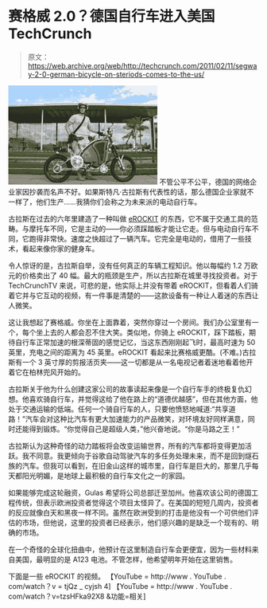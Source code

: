 # 赛格威 2.0？德国自行车进入美国 TechCrunch

> 原文：<https://web.archive.org/web/http://techcrunch.com/2011/02/11/segway-2-0-german-bicycle-on-steriods-comes-to-the-us/>

[![](img/7fcf0f53720b4ab4db095d0fdc1070d3.png "erocket2-1")](https://web.archive.org/web/20230202234820/https://techcrunch.com/wp-content/uploads/2011/02/erocket2-1.jpg) 不管公平不公平，德国的网络企业家因抄袭而名声不好。如果斯特凡·古拉斯有代表性的话，那么德国企业家就不一样了，他们生产……我猜你们会称之为未来派的电动自行车。

古拉斯在过去的六年里建造了一种叫做 [eROCKIT](https://web.archive.org/web/20230202234820/http://www.erockit.net/) 的东西，它不属于交通工具的范畴。与摩托车不同，它是主动的——你必须踩踏板才能让它走。但与电动自行车不同，它跑得非常快。速度之快超过了一辆汽车。它完全是电动的，借用了一些技术，看起来像你家的健身车。

令人惊讶的是，古拉斯自举，没有任何真正的车辆工程知识。他以每幅约 1.2 万欧元的价格卖出了 40 幅。最大的瓶颈是生产，所以古拉斯在城里寻找投资者。对于 TechCrunchTV 来说，可悲的是，他实际上并没有带着 eROCKIT，但看着人们骑着它并与它互动的视频，有一件事是清楚的——这款设备有一种让人着迷的东西让人微笑。

这让我想起了赛格威。你坐在上面靠着，突然你穿过一个房间。我们办公室里有一个，每个坐上去的人都会忍不住大笑。类似地，你骑上 eROCKIT，踩下踏板，期待自行车正常加速的根深蒂固的感觉记忆，当这东西刚刚起飞时，最高时速为 50 英里，充电之间的距离为 45 英里。eROCKIT 看起来比赛格威更酷。(不难。)古拉斯有一个 3 英寸厚的剪报活页夹——这一切都是从一名电视记者着迷地看着他开着它在柏林兜风开始的。

古拉斯关于他为什么创建这家公司的故事读起来像是一个自行车手的终极复仇幻想。他喜欢骑自行车，并觉得这给了他在路上的“道德优越感”，但在其他方面，他处于交通运输的低端。任何一个骑自行车的人，只要他愤怒地喊道:“共享道路！”汽车会对这种比汽车有更大加速能力的产品微笑，对环境友好同样满意，同时还能得到锻炼。“你觉得自己是超级人类，”他兴奋地说。“你是马路之王！”

古拉斯认为这种奇怪的动力踏板将会改变运输世界，所有的汽车都将变得更加活跃。我不同意。我更倾向于谷歌自动驾驶汽车的多任务处理未来，而不是回到燧石族的汽车。但我可以看到，在旧金山这样的城市里，自行车是巨大的，那里几乎每天都阳光明媚，是地球上最积极的自行车文化之一的家园。

如果能够完成这轮融资，Gulas 希望将公司总部迁至加州。他喜欢该公司的德国工程传统，但表示欧洲投资者觉得这个项目太怪异了。在美国的短短几周内，投资者的反应就像白天和黑夜一样不同。虽然在欧洲受到的打击是他没有一个可供他们评估的市场，但他说，这里的投资者已经表示，他们感兴趣的是缺乏一个现有的、明确的市场。

在一个奇怪的全球化扭曲中，他预计在这里制造自行车会更便宜，因为一些材料来自美国，最明显的是 A123 电池。不管怎样，他希望明年开始在这里销售。

下面是一些 eROCKIT 的视频。
【YouTube = http://www . YouTube . com/watch？v = tjQz _ cyjsh 4]
【YouTube = http://www . YouTube . com/watch？v=tzsHFka92X8 &功能=相关]